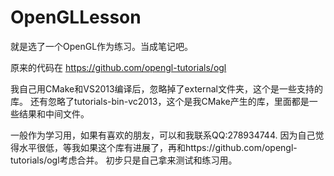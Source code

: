 # OpenGLLesson
就是选了一个OpenGL作为练习。当成笔记吧。

原来的代码在
https://github.com/opengl-tutorials/ogl

我自己用CMake和VS2013编译后，忽略掉了external文件夹，这个是一些支持的库。
还有忽略了tutorials-bin-vc2013，这个是我CMake产生的库，里面都是一些结果和中间文件。

一般作为学习用，如果有喜欢的朋友，可以和我联系QQ:278934744.
因为自己觉得水平很低，等我如果这个库有进展了，再和https://github.com/opengl-tutorials/ogl考虑合并。
初步只是自己拿来测试和练习用。
